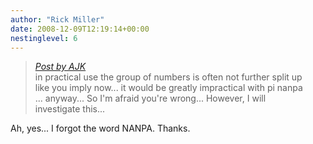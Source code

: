 ```yaml
---
author: "Rick Miller"
date: 2008-12-09T12:19:14+00:00
nestinglevel: 6
---
```

> [_Post by AJK_](/CeJZt1jf/kalama-tu-wan-anu-tu#post9)  
> in practical use the group of numbers is often not further split up  
> like you imply now... it would be greatly impractical with pi nanpa  
> ... anyway... So I'm afraid you're wrong... However, I will  
> investigate this...  
> 

Ah, yes... I forgot the word NANPA. Thanks.